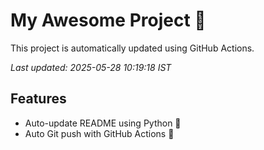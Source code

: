 # My Awesome Project 🚀

This project is automatically updated using GitHub Actions.

_Last updated: 2025-05-28 10:19:18 IST_

## Features
- Auto-update README using Python 🐍
- Auto Git push with GitHub Actions 🤖
